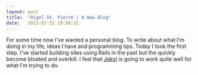```yaml
---
layout: post
title:  "Rigel St. Pierre | A New Blog"
date:   2013-07-31 19:58:31
---
```

For some time now I've wanted a personal blog. To write about what I'm doing in my life, ideas I have and programming tips. Today I took the first step. I've started building sites using Rails in the past but the quickly become bloated and overkill. I feel that [Jekyl][jekyll] is going to work quite well for what I'm trying to do. 

[jekyll]:    http://jekyllrb.com
